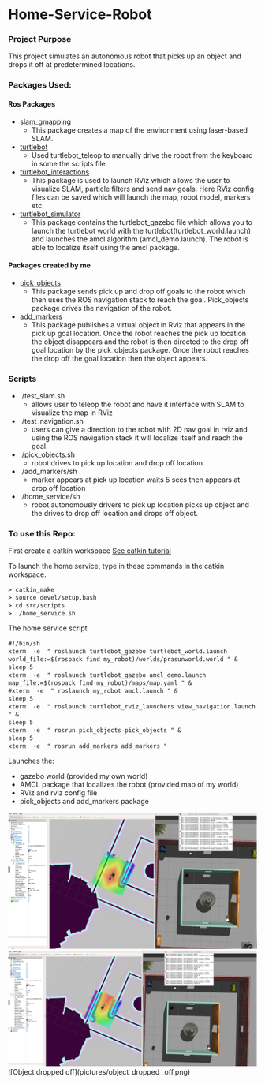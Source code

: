 # Home-Service-Robot
### Project Purpose
This project simulates an autonomous robot that picks up an object and drops it off at predetermined locations. 

### Packages Used:
#### Ros Packages
* [slam_gmapping](https://github.com/ros-perception/slam_gmapping)
  * This package creates a map of the environment using laser-based SLAM.
* [turtlebot](https://github.com/turtlebot/turtlebot)
  * Used turtlebot_teleop  to manually drive the robot from the keyboard in some the scripts file.
* [turtlebot_interactions](https://github.com/turtlebot/turtlebot_interactions)
   * This package is used to launch RViz which allows the user to visualize SLAM, particle filters and send nav goals. Here RViz config files can be saved which will launch the map, robot model, markers etc.
* [turtlebot_simulator](https://github.com/turtlebot/turtlebot_simulator)
  * This package contains the turtlebot_gazebo file which allows you to launch the turtlebot world  with the turtlebot(turtlebot_world.launch) and launches the amcl algorithm (amcl_demo.launch). The robot is able to localize itself using the amcl package. 

#### Packages created by me
* [pick_objects](https://github.com/prasunnyD/Home-Service-Robot/tree/master/src/pick_objects)
  * This package sends pick up and drop off goals to the robot which then uses the ROS navigation stack to reach the goal. Pick_objects package drives the navigation of the robot.
* [add_markers](https://github.com/prasunnyD/Home-Service-Robot/tree/master/src/add_markers)
  * This package publishes a virtual object in Rviz that appears in the pick up goal location. Once the robot reaches the pick up location the object disappears and the robot is then directed to the drop off goal location by the pick_objects package. Once the robot reaches the drop off the goal location then the object appears. 

### Scripts
* ./test_slam.sh
   * allows user to teleop the robot and have it interface with SLAM to visualize the map in RViz
* ./test_navigation.sh
  * users can give a direction to the robot with 2D nav goal in rviz and using the ROS navigation stack it will localize itself and reach the goal.
* ./pick_objects.sh
  * robot drives to pick up location and drop off location.
* ./add_markers/sh
  * marker appears at pick up location waits 5 secs then appears at drop off location
* ./home_service/sh
  * robot autonomously drivers to pick up location picks up object and the drives to drop off location and drops off object. 

### To use this Repo:

First create a catkin workspace
[See catkin tutorial](http://wiki.ros.org/ROS/Tutorials/catkin/CreateWorkspace)

To launch the home service, type in these commands in the catkin workspace. 
```
> catkin_make
> source devel/setup.bash
> cd src/scripts
> ./home_service.sh
```

The home service script
```
#!/bin/sh
xterm  -e  " roslaunch turtlebot_gazebo turtlebot_world.launch world_file:=$(rospack find my_robot)/worlds/prasunworld.world " &
sleep 5
xterm  -e  " roslaunch turtlebot_gazebo amcl_demo.launch map_file:=$(rospack find my_robot)/maps/map.yaml " &
#xterm  -e  " roslaunch my_robot amcl.launch " &
sleep 5
xterm  -e  " roslaunch turtlebot_rviz_launchers view_navigation.launch " & 
sleep 5
xterm  -e  " rosrun pick_objects pick_objects " &
sleep 5
xterm  -e  " rosrun add_markers add_markers " 
```
Launches the:
* gazebo world (provided my own world)
* AMCL package that localizes the robot (provided map of my world)
* RViz and rviz config file
* pick_objects and add_markers package


![Robot Picking Up](pictures/robot_picking_up_object.png)
![Object picked Up](pictures/object_picked_up.png)
![Object dropped off](pictures/object_dropped _off.png)
